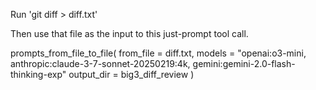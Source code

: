 Run 'git diff > diff.txt' 

Then use that file as the input to this just-prompt tool call.

prompts_from_file_to_file(
    from_file = diff.txt,
    models = "openai:o3-mini, anthropic:claude-3-7-sonnet-20250219:4k, gemini:gemini-2.0-flash-thinking-exp"
    output_dir = big3_diff_review
)

